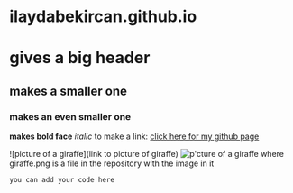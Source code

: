 # ilaydabekircan.github.io

# gives a big header
## makes a smaller one
### makes an even smaller one

**makes bold face**
*italic*
to make a link:
[click here for my github page](https://ilaydabekircan.github.io)

![picture of a giraffe](link to picture of giraffe)
![p'cture of a giraffe](giraffe.png) where giraffe.png is a file in the repository with the image in it

```python
you can add your code here
```
